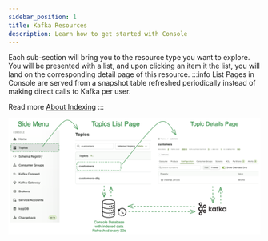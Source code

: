 ```yaml
---
sidebar_position: 1
title: Kafka Resources
description: Learn how to get started with Console
---
```


Each sub-section will bring you to the resource type you want to explore.  
You will be presented with a list, and upon clicking an item it the list, you will land on the corresponding detail page of this resource.
:::info
List Pages in Console are served from a snapshot table refreshed periodically instead of making direct calls to Kafka per user.

Read more [About Indexing](/platform/navigation/console/about-indexing/)
:::

![Indexing explained](assets/indexing-explained.png)